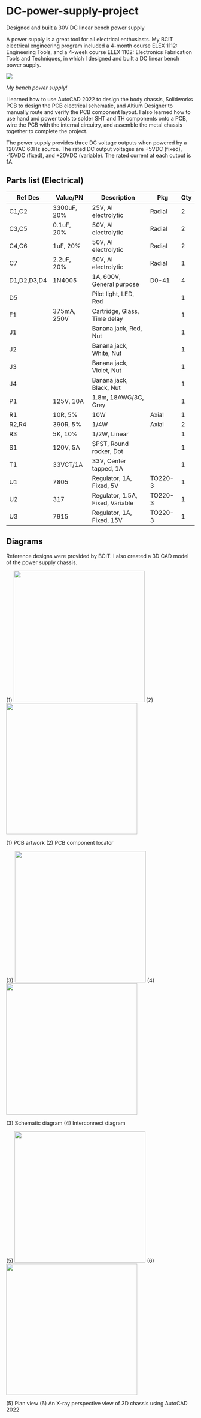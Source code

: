 # DC-power-supply-project
Designed and built a 30V DC linear bench power supply

A power supply is a great tool for all electrical enthusiasts. My BCIT electrical engineering program included a 4-month course ELEX 1112: Engineering Tools, and a 4-week course ELEX 1102: Electronics Fabrication Tools and Techniques, in which I designed and built a DC linear bench power supply.

<img src=https://user-images.githubusercontent.com/93152842/190589401-83ad5bde-d4ca-45cb-93d9-78d321fd6c44.png>

*My bench power supply!*

I learned how to use AutoCAD 2022 to design the body chassis, Solidworks PCB to design the PCB electrical schematic, and Altium Designer to manually route and verify the PCB component layout. I also learned how to use hand and power tools to solder SHT and TH components onto a PCB, wire the PCB with the internal circuitry, and assemble the metal chassis together to complete the project.

The power supply provides three DC voltage outputs when powered by a 120VAC 60Hz source. The rated DC output voltages are +5VDC (fixed), -15VDC (fixed), and +20VDC (variable). The rated current at each output is 1A.

## Parts list (Electrical)

| Ref Des | Value/PN | Description | Pkg | Qty |
| ------- | -------- | ----------- | --- | --- |
| C1,C2 | 3300uF, 20% | 25V, Al electrolytic | Radial | 2 |
| C3,C5 | 0.1uF, 20% | 50V, Al electrolytic | Radial | 2 |
| C4,C6 | 1uF, 20% | 50V, Al electrolytic | Radial | 2 |
| C7 | 2.2uF, 20% | 50V, Al electrolytic | Radial | 1 |
| D1,D2,D3,D4 | 1N4005 | 1A, 600V, General purpose | D0-41 | 4 |
| D5 | | Pilot light, LED, Red | | 1 |
| F1 | 375mA, 250V | Cartridge, Glass, Time delay | | 1 |
| J1 | | Banana jack, Red, Nut | | 1 |
| J2 | | Banana jack, White, Nut | | 1 |
| J3 | | Banana jack, Violet, Nut | | 1 |
| J4 | | Banana jack, Black, Nut | | 1 |
| P1 | 125V, 10A | 1.8m, 18AWG/3C, Grey | | 1 |
| R1 | 10R, 5% | 10W | Axial | 1 |
| R2,R4 | 390R, 5% | 1/4W | Axial | 2 |
| R3 | 5K, 10% | 1/2W, Linear | | 1 |
| S1 | 120V, 5A | SPST, Round rocker, Dot | | 1 |
| T1 | 33VCT/1A | 33V, Center tapped, 1A | | 1 |
| U1 | 7805 | Regulator, 1A, Fixed, 5V | TO220-3 | 1 |
| U2 | 317 | Regulator, 1.5A, Fixed, Variable | TO220-3 | 1 |
| U3 | 7915 | Regulator, 1A, Fixed, 15V | TO220-3 | 1 |


## Diagrams
 Reference designs were provided by BCIT. I also created a 3D CAD model of the power supply chassis.
 
(1) <img src="https://user-images.githubusercontent.com/93152842/190590843-ea3c5b72-6e40-4e1c-a652-81fd0b2fae08.png" width=350>
(2) <img src="https://user-images.githubusercontent.com/93152842/190592248-6310b6a9-bc00-4940-9e85-5a9601dfdf29.png" width=350> 

(1) PCB artwork (2) PCB component locator

(3) <img src="https://user-images.githubusercontent.com/93152842/190596077-2c950d55-55ba-49c5-96e9-7ab760715a23.png" width=350>
(4) <img src="https://user-images.githubusercontent.com/93152842/190595726-69a82747-c126-45bc-b4cb-d207f05b121f.png" width=350> 

(3) Schematic diagram (4) Interconnect diagram 

(5) <img src="https://user-images.githubusercontent.com/93152842/190597803-3e283524-5fb2-40d6-ba60-df02986d3a21.png" width=350>
(6) <img src="https://user-images.githubusercontent.com/93152842/190599936-76331e98-bdf7-4b51-8ac7-9b269204edca.png" width=350>

(5) Plan view (6) An X-ray perspective view of 3D chassis using AutoCAD 2022
